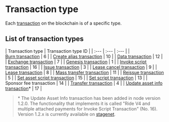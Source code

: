# Transaction type

Each [transaction](/en/blockchain/transaction) on the blockchain is of a specific type.

## List of transaction types

| Transaction type | Transaction type ID |
| :--- | :--- | :--- |
| [Burn transaction](/en/blockchain/transaction-type/burn-transaction)  | 6 |
| [Create alias transaction](/en/blockchain/transaction-type/create-alias-transaction) | 10 |
| [Data transaction](/en/blockchain/transaction-type/data-transaction) | 12 |
| [Exchange transaction](/en/blockchain/transaction-type/exchange-transaction)  | 7 |
| [Genesis transaction](/en/blockchain/transaction-type/genesis-transaction)  | 1 |
| [Invoke script transaction](/en/blockchain/transaction-type/invoke-script-transaction) | 16 |
| [Issue transaction](/en/blockchain/transaction-type/issue-transaction)  | 3 |
| [Lease cancel transaction](/en/blockchain/transaction-type/lease-cancel-transaction)  | 9 |
| [Lease transaction](/en/blockchain/transaction-type/lease-transaction)  | 8 |
| [Mass transfer transaction](/en/blockchain/transaction-type/mass-transfer-transaction) | 11 |
| [Reissue transaction](/en/blockchain/transaction-type/reissue-transaction)  | 5 |
| [Set asset script transaction](/en/blockchain/transaction-type/set-asset-script-transaction) | 15 |
| [Set script transaction](/en/blockchain/transaction-type/set-script-transaction) | 13 |
| Sponsor fee transaction | 14 |
| [Transfer transaction](/en/blockchain/transaction-type/transfer-transaction)  | 4 |
| [Update asset info transaction](/en/blockchain/transaction-type/update-asset-info-transaction)* | 17 |

> \* The Update Asset Info transaction has been added in node version 1.2.0. The functionality that implements it is called "Ride V4 and multiple attached payments for Invoke Script Transaction" (No. 16). Version 1.2.x is currently available on [stagenet](/en/blockchain/blockchain-network/stage-network).
